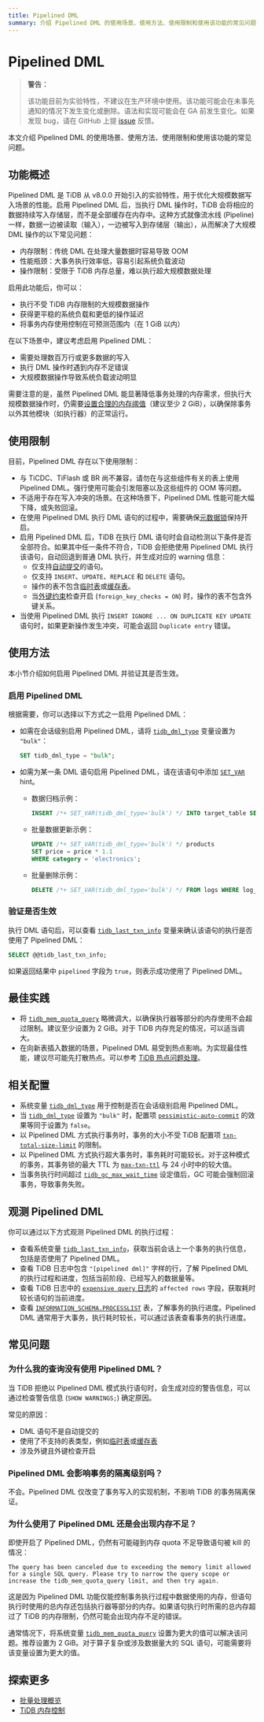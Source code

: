 ```yaml
---
title: Pipelined DML
summary: 介绍 Pipelined DML 的使用场景、使用方法、使用限制和使用该功能的常见问题。Pipelined DML 增强了 TiDB 批量处理的能力，使得事务大小不再受到 TiDB 内存限制。
---
```


# Pipelined DML

> **警告：**
>
> 该功能目前为实验特性，不建议在生产环境中使用。该功能可能会在未事先通知的情况下发生变化或删除。语法和实现可能会在 GA 前发生变化。如果发现 bug，请在 GitHub 上提 [issue](https://github.com/pingcap/tidb/issues) 反馈。

本文介绍 Pipelined DML 的使用场景、使用方法、使用限制和使用该功能的常见问题。

## 功能概述

Pipelined DML 是 TiDB 从 v8.0.0 开始引入的实验特性，用于优化大规模数据写入场景的性能。启用 Pipelined DML 后，当执行 DML 操作时，TiDB 会将相应的数据持续写入存储层，而不是全部缓存在内存中。这种方式就像流水线 (Pipeline) 一样，数据一边被读取（输入），一边被写入到存储层（输出），从而解决了大规模 DML 操作的以下常见问题：

- 内存限制：传统 DML 在处理大量数据时容易导致 OOM
- 性能瓶颈：大事务执行效率低，容易引起系统负载波动
- 操作限制：受限于 TiDB 内存总量，难以执行超大规模数据处理

启用此功能后，你可以：

- 执行不受 TiDB 内存限制的大规模数据操作
- 获得更平稳的系统负载和更低的操作延迟
- 将事务内存使用控制在可预测范围内（在 1 GiB 以内）

在以下场景中，建议考虑启用 Pipelined DML：

- 需要处理数百万行或更多数据的写入
- 执行 DML 操作时遇到内存不足错误
- 大规模数据操作导致系统负载波动明显

需要注意的是，虽然 Pipelined DML 能显著降低事务处理的内存需求，但执行大规模数据操作时，仍需要[设置合理的内存阈值](/system-variables.md#tidb_mem_quota_query)（建议至少 2 GiB），以确保除事务以外其他模块（如执行器）的正常运行。

## 使用限制

目前，Pipelined DML 存在以下使用限制：

- 与 TiCDC、TiFlash 或 BR 尚不兼容，请勿在与这些组件有关的表上使用 Pipelined DML。强行使用可能会引发阻塞以及这些组件的 OOM 等问题。
- 不适用于存在写入冲突的场景。在这种场景下，Pipelined DML 性能可能大幅下降，或失败回滚。
- 在使用 Pipelined DML 执行 DML 语句的过程中，需要确保[元数据锁](/metadata-lock.md)保持开启。
- 启用 Pipelined DML 后，TiDB 在执行 DML 语句时会自动检测以下条件是否全部符合。如果其中任一条件不符合，TiDB 会拒绝使用 Pipelined DML 执行该语句，自动回退到普通 DML 执行，并生成对应的 warning 信息：
    - 仅支持[自动提交](/transaction-overview.md#自动提交)的语句。
    - 仅支持 `INSERT`、`UPDATE`、`REPLACE` 和 `DELETE` 语句。
    - 操作的表不包含[临时表](/temporary-tables.md)或[缓存表](/cached-tables.md)。
    - 当[外键约束](/foreign-key.md)检查开启 (`foreign_key_checks = ON`) 时，操作的表不包含外键关系。
- 当使用 Pipelined DML 执行 `INSERT IGNORE ... ON DUPLICATE KEY UPDATE` 语句时，如果更新操作发生冲突，可能会返回 `Duplicate entry` 错误。

## 使用方法

本小节介绍如何启用 Pipelined DML 并验证其是否生效。

### 启用 Pipelined DML

根据需要，你可以选择以下方式之一启用 Pipelined DML：

- 如需在会话级别启用 Pipelined DML，请将 [`tidb_dml_type`](/system-variables.md#tidb_dml_type-从-v800-版本开始引入) 变量设置为 `"bulk"`：

    ```sql
    SET tidb_dml_type = "bulk";
    ```

- 如需为某一条 DML 语句启用 Pipelined DML，请在该语句中添加 [`SET_VAR`](/optimizer-hints.md#set_varvar_namevar_value) hint。

    - 数据归档示例：

        ```sql
        INSERT /*+ SET_VAR(tidb_dml_type='bulk') */ INTO target_table SELECT * FROM source_table;
        ```

    - 批量数据更新示例：

        ```sql
        UPDATE /*+ SET_VAR(tidb_dml_type='bulk') */ products
        SET price = price * 1.1
        WHERE category = 'electronics';
        ```

    - 批量删除示例：

        ```sql
        DELETE /*+ SET_VAR(tidb_dml_type='bulk') */ FROM logs WHERE log_time < '2023-01-01';
        ```

### 验证是否生效

执行 DML 语句后，可以查看 [`tidb_last_txn_info`](/system-variables.md#tidb_last_txn_info-从-v409-版本开始引入) 变量来确认该语句的执行是否使用了 Pipelined DML：

```sql
SELECT @@tidb_last_txn_info;
```

如果返回结果中 `pipelined` 字段为 `true`，则表示成功使用了 Pipelined DML。

## 最佳实践

- 将 [`tidb_mem_quota_query`](/system-variables.md#tidb_mem_quota_query) 略微调大，以确保执行器等部分的内存使用不会超过限制。建议至少设置为 2 GiB。对于 TiDB 内存充足的情况，可以适当调大。
- 在向新表插入数据的场景，Pipelined DML 易受到热点影响。为实现最佳性能，建议尽可能先打散热点。可以参考 [TiDB 热点问题处理](/troubleshoot-hot-spot-issues.md#tidb-热点问题处理)。

## 相关配置

- 系统变量 [`tidb_dml_type`](/system-variables.md#tidb_dml_type-从-v800-版本开始引入) 用于控制是否在会话级别启用 Pipelined DML。
- 当 [`tidb_dml_type`](/system-variables.md#tidb_dml_type-从-v800-版本开始引入) 设置为 `"bulk"` 时，配置项 [`pessimistic-auto-commit`](/tidb-configuration-file.md#pessimistic-auto-commit) 的效果等同于设置为 `false`。
- 以 Pipelined DML 方式执行事务时，事务的大小不受 TiDB 配置项 [`txn-total-size-limit`](/tidb-configuration-file.md#txn-total-size-limit) 的限制。
- 以 Pipelined DML 方式执行超大事务时，事务耗时可能较长。对于这种模式的事务，其事务锁的最大 TTL 为 [`max-txn-ttl`](/tidb-configuration-file.md#max-txn-ttl) 与 24 小时中的较大值。
- 当事务执行时间超过 [`tidb_gc_max_wait_time`](/system-variables.md#tidb_gc_max_wait_time-从-v610-版本开始引入) 设定值后，GC 可能会强制回滚事务，导致事务失败。

## 观测 Pipelined DML

你可以通过以下方式观测 Pipelined DML 的执行过程：

- 查看系统变量 [`tidb_last_txn_info`](#tidb_last_txn_info-从-v409-版本开始引入)，获取当前会话上一个事务的执行信息，包括是否使用了 Pipelined DML。
- 查看 TiDB 日志中包含 `"[pipelined dml]"` 字样的行，了解 Pipelined DML 的执行过程和进度，包括当前阶段、已经写入的数据量等。
- 查看 TiDB 日志中的 [`expensive query` 日志](/identify-expensive-queries.md#expensive-query-日志示例)的 `affected rows` 字段，获取耗时较长语句的当前进度。
- 查看 [`INFORMATION_SCHEMA.PROCESSLIST`](/information-schema/information-schema-processlist.md) 表，了解事务的执行进度。Pipelined DML 通常用于大事务，执行耗时较长，可以通过该表查看事务的执行进度。

## 常见问题

### 为什么我的查询没有使用 Pipelined DML？

当 TiDB 拒绝以 Pipelined DML 模式执行语句时，会生成对应的警告信息，可以通过检查警告信息 (`SHOW WARNINGS;`) 确定原因。

常见的原因：

- DML 语句不是自动提交的
- 使用了不支持的表类型，例如[临时表](/temporary-tables.md)或[缓存表](/cached-tables.md)
- 涉及外键且外键检查开启

### Pipelined DML 会影响事务的隔离级别吗？

不会。Pipelined DML 仅改变了事务写入的实现机制，不影响 TiDB 的事务隔离保证。

### 为什么使用了 Pipelined DML 还是会出现内存不足？

即使开启了 Pipelined DML，仍然有可能碰到内存 quota 不足导致语句被 kill 的情况：

```
The query has been canceled due to exceeding the memory limit allowed for a single SQL query. Please try to narrow the query scope or increase the tidb_mem_quota_query limit, and then try again.
```

这是因为 Pipelined DML 功能仅能控制事务执行过程中数据使用的内存，但语句执行时使用的总内存还包括执行器等部分的内存。如果语句执行时所需的总内存超过了 TiDB 的内存限制，仍然可能会出现内存不足的错误。

通常情况下，将系统变量 [`tidb_mem_quota_query`](/system-variables.md#tidb_mem_quota_query) 设置为更大的值可以解决该问题。推荐设置为 2 GiB。对于算子复杂或涉及数据量大的 SQL 语句，可能需要将该变量设置为更大的值。

## 探索更多

- [批量处理概览](/batch-processing.md)
- [TiDB 内存控制](/configure-memory-usage.md)